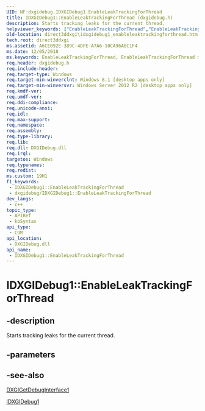```yaml
---
UID: NF:dxgidebug.IDXGIDebug1.EnableLeakTrackingForThread
title: IDXGIDebug1::EnableLeakTrackingForThread (dxgidebug.h)
description: Starts tracking leaks for the current thread.
helpviewer_keywords: ["EnableLeakTrackingForThread","EnableLeakTrackingForThread method [DXGI]","EnableLeakTrackingForThread method [DXGI]","IDXGIDebug1 interface","IDXGIDebug1 interface [DXGI]","EnableLeakTrackingForThread method","IDXGIDebug1.EnableLeakTrackingForThread","IDXGIDebug1::EnableLeakTrackingForThread","direct3ddxgi.idxgidebug1_enableleaktrackingforthread","dxgidebug/IDXGIDebug1::EnableLeakTrackingForThread"]
old-location: direct3ddxgi\idxgidebug1_enableleaktrackingforthread.htm
tech.root: direct3ddxgi
ms.assetid: A6CE092E-389C-4DFE-A7A6-10CA96A0C1F4
ms.date: 12/05/2018
ms.keywords: EnableLeakTrackingForThread, EnableLeakTrackingForThread method [DXGI], EnableLeakTrackingForThread method [DXGI],IDXGIDebug1 interface, IDXGIDebug1 interface [DXGI],EnableLeakTrackingForThread method, IDXGIDebug1.EnableLeakTrackingForThread, IDXGIDebug1::EnableLeakTrackingForThread, direct3ddxgi.idxgidebug1_enableleaktrackingforthread, dxgidebug/IDXGIDebug1::EnableLeakTrackingForThread
req.header: dxgidebug.h
req.include-header: 
req.target-type: Windows
req.target-min-winverclnt: Windows 8.1 [desktop apps only]
req.target-min-winversvr: Windows Server 2012 R2 [desktop apps only]
req.kmdf-ver: 
req.umdf-ver: 
req.ddi-compliance: 
req.unicode-ansi: 
req.idl: 
req.max-support: 
req.namespace: 
req.assembly: 
req.type-library: 
req.lib: 
req.dll: DXGIDebug.dll
req.irql: 
targetos: Windows
req.typenames: 
req.redist: 
ms.custom: 19H1
f1_keywords:
 - IDXGIDebug1::EnableLeakTrackingForThread
 - dxgidebug/IDXGIDebug1::EnableLeakTrackingForThread
dev_langs:
 - c++
topic_type:
 - APIRef
 - kbSyntax
api_type:
 - COM
api_location:
 - DXGIDebug.dll
api_name:
 - IDXGIDebug1::EnableLeakTrackingForThread
---
```


# IDXGIDebug1::EnableLeakTrackingForThread


## -description

Starts tracking leaks for the current thread.

## -parameters

## -see-also

<a href="/windows/desktop/api/dxgi1_3/nf-dxgi1_3-dxgigetdebuginterface1">DXGIGetDebugInterface1</a>



<a href="/windows/desktop/api/dxgidebug/nn-dxgidebug-idxgidebug1">IDXGIDebug1</a>

